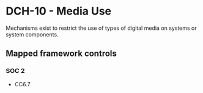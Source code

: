 # DCH-10 - Media Use
Mechanisms exist to restrict the use of types of digital media on systems or system components. 
## Mapped framework controls
### SOC 2
- CC6.7